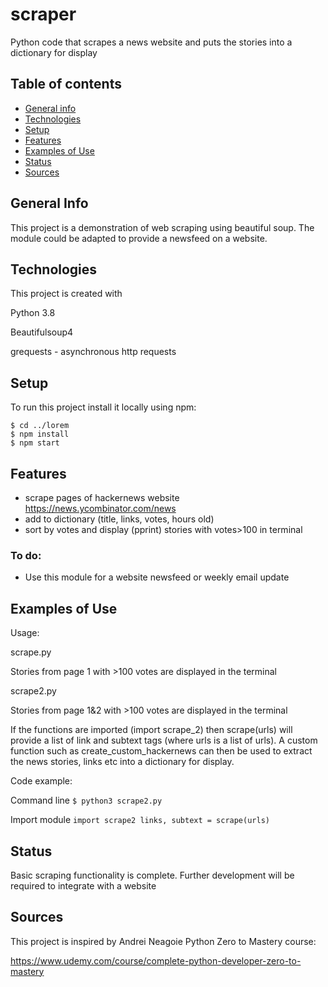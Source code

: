 # scraper
Python code that scrapes a news website and puts the stories into a dictionary for display

## Table of contents
* [General info](#general-info)
* [Technologies](#technologies)
* [Setup](#setup)
* [Features](#features)
* [Examples of Use](#examples-of-use)
* [Status](#status)
* [Sources](#sources)

## General Info
This project is a demonstration of web scraping using beautiful soup. The module could be adapted to provide a newsfeed on a website.

## Technologies
This project is created with

Python 3.8

Beautifulsoup4

grequests - asynchronous http requests

## Setup
To run this project install it locally using npm:

```
$ cd ../lorem
$ npm install
$ npm start
```

## Features
* scrape pages of hackernews website https://news.ycombinator.com/news
* add to dictionary (title, links, votes, hours old)
* sort by votes and display (pprint) stories with votes>100 in terminal

### To do:
* Use this module for a website newsfeed or weekly email update

## Examples of Use

Usage: 

scrape.py

Stories from page 1 with >100 votes are displayed in the terminal

scrape2.py

Stories from page 1&2 with >100 votes are displayed in the terminal

If the functions are imported (import scrape_2) then scrape(urls) will provide a list of link and subtext tags 
(where urls is a list of urls). A custom function such as create_custom_hackernews can then be used to extract the news stories, links etc into a dictionary for display.

Code example:

Command line
`$ python3 scrape2.py`

Import module
`import scrape2
links, subtext = scrape(urls)`

## Status
Basic scraping functionality is complete.
Further development will be required to integrate with a website

## Sources
This project is inspired by Andrei Neagoie Python Zero to Mastery course:

https://www.udemy.com/course/complete-python-developer-zero-to-mastery
